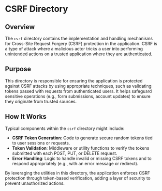 # CSRF Directory

## Overview

The `csrf` directory contains the implementation and handling mechanisms for Cross-Site Request Forgery (CSRF)
protection in the application. CSRF is a type of attack where a malicious actor tricks a user into performing unintended
actions on a trusted application where they are authenticated.

## Purpose

This directory is responsible for ensuring the application is protected against CSRF attacks by using appropriate
techniques, such as validating tokens passed with requests from authenticated users. It helps safeguard sensitive
operations (e.g., form submissions, account updates) to ensure they originate from trusted sources.

## How It Works

Typical components within the `csrf` directory might include:

- **CSRF Token Generation**: Code to generate secure random tokens tied to user sessions or requests.
- **Token Validation**: Middleware or utility functions to verify the tokens submitted with each POST, PUT, or DELETE
  request.
- **Error Handling**: Logic to handle invalid or missing CSRF tokens and to respond appropriately (e.g., with an error
  message or redirect).

By leveraging the utilities in this directory, the application enforces CSRF protection through token-based
verification, adding a layer of security to prevent unauthorized actions.